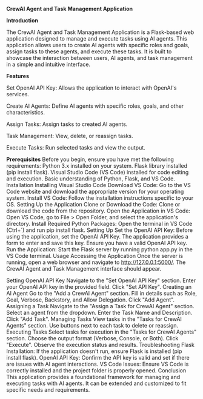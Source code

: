 **CrewAI Agent and Task Management Application**

**Introduction**

The CrewAI Agent and Task Management Application is a Flask-based web application designed to manage and execute tasks using AI agents. This application allows users to create AI agents with specific roles and goals, assign tasks to these agents, and execute these tasks. It is built to showcase the interaction between users, AI agents, and task management in a simple and intuitive interface.

**Features**

Set OpenAI API Key:
Allows the application to interact with OpenAI's services.

Create AI Agents: 
Define AI agents with specific roles, goals, and other characteristics.

Assign Tasks:
 Assign tasks to created AI agents.

Task Management: 
View, delete, or reassign tasks.

Execute Tasks:
 Run selected tasks and view the output.

**Prerequisites**
Before you begin, ensure you have met the following requirements:
Python 3.x installed on your system.
Flask library installed (pip install flask).
Visual Studio Code (VS Code) installed for code editing and execution.
Basic understanding of Python, Flask, and VS Code.
Installation
Installing Visual Studio Code
Download VS Code: Go to the VS Code website and download the appropriate version for your operating system.
Install VS Code: Follow the installation instructions specific to your OS.
Setting Up the Application
Clone or Download the Code: Clone or download the code from the repository.
Open the Application in VS Code: Open VS Code, go to File > Open Folder, and select the application's directory.
Install Required Python Packages: Open the terminal in VS Code (Ctrl+`) and run pip install flask.
Setting Up
Set the OpenAI API Key: Before using the application, set the OpenAI API Key. The application provides a form to enter and save this key. Ensure you have a valid OpenAI API key.
Run the Application: Start the Flask server by running python app.py in the VS Code terminal.
Usage
Accessing the Application
Once the server is running, open a web browser and navigate to http://127.0.0.1:5000/. The CrewAI Agent and Task Management interface should appear.

Setting OpenAI API Key
Navigate to the "Set OpenAI API Key" section.
Enter your OpenAI API key in the provided field.
Click "Set API Key".
Creating an AI Agent
Go to the "Add a CrewAI Agent" section.
Fill in details such as Role, Goal, Verbose, Backstory, and Allow Delegation.
Click "Add Agent".
Assigning a Task
Navigate to the "Assign a Task for CrewAI Agent" section.
Select an agent from the dropdown.
Enter the Task Name and Description.
Click "Add Task".
Managing Tasks
View tasks in the "Tasks for CrewAI Agents" section.
Use buttons next to each task to delete or reassign.
Executing Tasks
Select tasks for execution in the "Tasks for CrewAI Agents" section.
Choose the output format (Verbose, Console, or Both).
Click "Execute".
Observe the execution status and results.
Troubleshooting
Flask Installation: If the application doesn't run, ensure Flask is installed (pip install flask).
OpenAI API Key: Confirm the API key is valid and set if there are issues with AI agent interactions.
VS Code Issues: Ensure VS Code is correctly installed and the project folder is properly opened.
Conclusion
This application provides a foundational framework for managing and executing tasks with AI agents. It can be extended and customized to fit specific needs and requirements.
